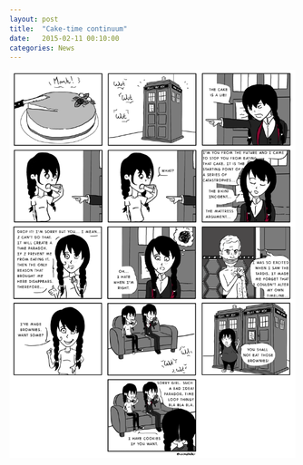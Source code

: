 ```yaml
---
layout: post
title:  "Cake-time continuum"
date:   2015-02-11 00:10:00
categories: News
---
```


<img class = "img-ca" src=/images/wtf-bd4.png />

